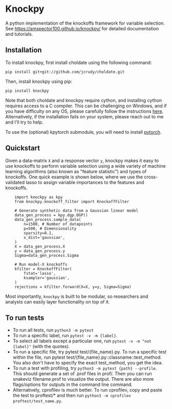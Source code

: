 # Knockpy

A python implementation of the knockoffs framework for variable selection. See https://amspector100.github.io/knockpy/ for detailed documentation and tutorials.

## Installation

To install knockpy, first install choldate using the following command:

``pip install git+git://github.com/jcrudy/choldate.git``

Then, install knockpy using pip:

``pip install knockpy``

Note that both choldate and knockpy require cython, and installing cython requires access to a C compiler. This can be challenging on Windows, and if you have difficulty on any OS, please carefully follow the instructions [here](https://cython.readthedocs.io/en/latest/src/quickstart/install.html). Alternatively, if the installation fails on your system, please reach out to me and I'll try to help.

To use the (optional) kpytorch submodule, you will need to install [pytorch](https://pytorch.org/).

## Quickstart

Given a data-matrix `X` and a response vector `y`, knockpy makes it easy to use knockoffs to perform variable selection using a wide variety of machine learning algorithms (also known as "feature statistic") and types of knockoffs. One quick example is shown below, where we use the cross-validated lasso to assign variable importances to the features and knockoffs.  

```
    import knockpy as kpy
    from knockpy.knockoff_filter import KnockoffFilter

    # Generate synthetic data from a Gaussian linear model
    data_gen_process = kpy.dgp.DGP()
    data_gen_process.sample_data(
        n=1500, # Number of datapoints
        p=500, # Dimensionality
        sparsity=0.1,
        x_dist='gaussian',
    )
    X = data_gen_process.X
    y = data_gen_process.y
    Sigma=data_gen_process.Sigma

    # Run model-X knockoffs
    kfilter = KnockoffFilter(
        fstat='lasso',
        ksampler='gaussian',
    )
    rejections = kfilter.forward(X=X, y=y, Sigma=Sigma)
```

Most importantly, ``knockpy`` is built to be modular, so researchers and analysts can easily layer functionality on top of it.

## To run tests

- To run all tests, run ``python3 -m pytest`` 
- To run a specific label, run ``pytest -v -m {label}``.
- To select all labels except a particular one, run ``pytest -v -m "not {label}"`` (with the quotes).
- To run a specific file, try pytest test/{file_name}.py. To run a specific test within the file, run pytest test/{file_name}.py::classname::test_method. You also don't have to specify
the exact test_method, you get the idea.
- To run a test with profiling, try ``python3 -m pytest {path} --profile``. This should generate a set of .prof files in prof/. Then you can run snakeviz filename.prof to visualize the output.
There are also more flags/options for outputs in the command line command.
- Alternatively, cprofilev is much better.
To run cprofilev, copy and paste the test to proftest/* and then run 
``python3 -m cprofilev proftest/test_name.py``.
